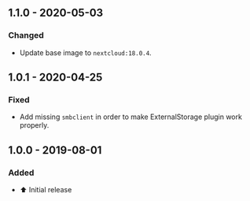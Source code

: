 ## 1.1.0 - 2020-05-03
### Changed
- Update base image to `nextcloud:18.0.4`.

## 1.0.1 - 2020-04-25
### Fixed
- Add missing `smbclient` in order to make ExternalStorage plugin work properly.

## 1.0.0 - 2019-08-01
### Added
- :arrow_up: Initial release
